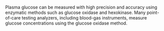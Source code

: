 Plasma glucose can be measured with high precision and accuracy using enzymatic methods such as glucose oxidase and hexokinase. Many point-of-care testing analyzers, including blood-gas instruments, measure glucose concentrations using the glucose oxidase method.
